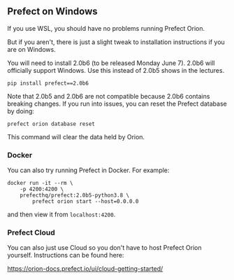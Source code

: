 ## Prefect on Windows

If you use WSL, you should have no problems running Prefect Orion.

But if you aren't, there is just a slight tweak to installation instructions if you are on Windows.

You will need to install 2.0b6 (to be released Monday June 7). 2.0b6 will officially support Windows. Use this instead of 2.0b5 shows in the lectures.

```
pip install prefect==2.0b6
```

Note that 2.0b5 and 2.0b6 are not compatible because 2.0b6 contains breaking changes. If you run into issues, you can reset the Prefect database by doing:

```
prefect orion database reset
```

This command will clear the data held by Orion.

### Docker

You can also try running Prefect in Docker. For example:

```
docker run -it --rm \
    -p 4200:4200 \
    prefecthq/prefect:2.0b5-python3.8 \
        prefect orion start --host=0.0.0.0
```

and then view it from `localhost:4200`.

### Prefect Cloud

You can also just use Cloud so you don't have to host Prefect Orion yourself. Instructions can be found here:

https://orion-docs.prefect.io/ui/cloud-getting-started/
